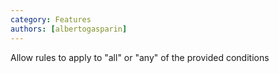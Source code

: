 ```yaml
---
category: Features
authors: [albertogasparin]
---
```


Allow rules to apply to "all" or "any" of the provided conditions
